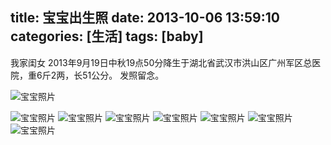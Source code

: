 title: 宝宝出生照
date: 2013-10-06 13:59:10
categories: [生活]
tags: [baby]
---

我家闺女
2013年9月19日中秋19点50分降生于湖北省武汉市洪山区广州军区总医院，重6斤2两，长51公分。
发照留念。

![宝宝照片](http://farm6.staticflickr.com/5526/10133547553_0551d583d5.jpg)
<!-- more -->
![宝宝照片](http://farm6.staticflickr.com/5345/10133488426_daf6391d2f.jpg)
![宝宝照片](http://farm3.staticflickr.com/2833/10133540343_0656143431.jpg)
![宝宝照片](http://farm3.staticflickr.com/2817/10133330304_4eaa42071e.jpg)
![宝宝照片](http://farm3.staticflickr.com/2822/10133530983_9c260b745e.jpg)
![宝宝照片](http://farm8.staticflickr.com/7301/10133467686_08060c9796.jpg)
![宝宝照片](http://farm6.staticflickr.com/5475/10133521483_72f22730d7.jpg)
![宝宝照片](http://farm8.staticflickr.com/7300/10133313954_45c7119de7.jpg)